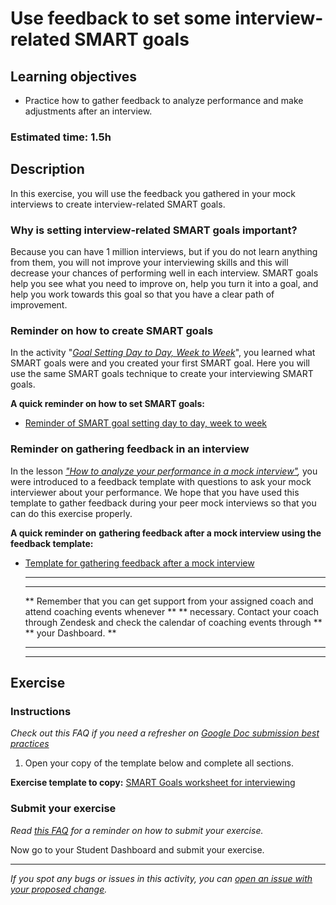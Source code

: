 # Use feedback to set some interview-related SMART goals

## Learning objectives

- Practice how to gather feedback to analyze performance and make adjustments after an interview.

### **Estimated time**: 1.5h

## Description

In this exercise, you will use the feedback you gathered in your mock interviews to create interview-related SMART goals.

### Why is setting interview-related SMART goals important?

Because you can have 1 million interviews, but if you do not learn anything from them, you will not improve your interviewing skills and this will decrease your chances of performing well in each interview. SMART goals help you see what you need to improve on, help you turn it into a goal, and help you work towards this goal so that you have a clear path of improvement.

### Reminder on how to create SMART goals

In the activity "[_Goal Setting Day to Day, Week to Week_](https://github.com/matovu-farid/curriculum-professional-skills/blob/main/becoming-a-remote-professional/goal-setting-day-to-day-week-to-week.md)", you learned what SMART goals were and you created your first SMART goal. Here you will use the same SMART goals technique to create your interviewing SMART goals.

**A quick reminder on how to set SMART goals:**

- [Reminder of SMART goal setting day to day, week to week](https://github.com/matovu-farid/curriculum-professional-skills/blob/main/becoming-a-remote-professional/goal-setting-day-to-day-week-to-week.md)

### Reminder on gathering feedback in an interview

In the lesson _["How to analyze your performance in a mock interview"](https://github.com/matovu-farid/curriculum-professional-skills/blob/main/mock-interviews/how-to-analyze-your-performance-in-a-mock-interview.md),_ you were introduced to a feedback template with questions to ask your mock interviewer about your performance. We hope that you have used this template to gather feedback during your peer mock interviews so that you can do this exercise properly.

**A quick reminder on** **gathering feedback after a mock interview using the feedback template:**

- [Template for gathering feedback after a mock interview](https://docs.google.com/document/d/1Sn8qSJxr1RHhsyCQo33XfpLeXOt_HTKbHo57mBCFs3k/edit#heading=h.jhld1jrenkcg)

  ***

  ***

  ** Remember that you can get support from your assigned coach and attend coaching events whenever **
  ** necessary. Contact your coach through Zendesk and check the calendar of coaching events through **
  ** your Dashboard. **

  ***

  ***

## Exercise

### Instructions

_Check out this FAQ if you need a refresher on [Google Doc submission best practices](https://microverse.zendesk.com/hc/en-us/articles/360063156813)_

1. Open your copy of the template below and complete all sections.

**Exercise template to copy:** [SMART Goals worksheet for interviewing](https://docs.google.com/document/d/1igXHJFCo1mu9-WUyeifmCurGXoQhyVsS2yhfmmoBGfQ/edit)

### Submit your exercise

_Read [this FAQ](https://microverse.zendesk.com/hc/en-us/articles/360061344234) for a reminder on how to submit your exercise._

Now go to your Student Dashboard and submit your exercise.

---

_If you spot any bugs or issues in this activity, you can [open an issue with your proposed change](https://github.com/microverseinc/curriculum-transversal-skills/blob/main/git-github/articles/open_issue.md)._
